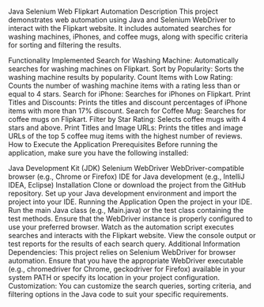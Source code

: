 Java Selenium Web Flipkart Automation
Description
This project demonstrates web automation using Java and Selenium WebDriver to interact with the Flipkart website. It includes automated searches for washing machines, iPhones, and coffee mugs, along with specific criteria for sorting and filtering the results.

Functionality Implemented
Search for Washing Machine: Automatically searches for washing machines on Flipkart.
Sort by Popularity: Sorts the washing machine results by popularity.
Count Items with Low Rating: Counts the number of washing machine items with a rating less than or equal to 4 stars.
Search for iPhone: Searches for iPhones on Flipkart.
Print Titles and Discounts: Prints the titles and discount percentages of iPhone items with more than 17% discount.
Search for Coffee Mug: Searches for coffee mugs on Flipkart.
Filter by Star Rating: Selects coffee mugs with 4 stars and above.
Print Titles and Image URLs: Prints the titles and image URLs of the top 5 coffee mug items with the highest number of reviews.
How to Execute the Application
Prerequisites
Before running the application, make sure you have the following installed:

Java Development Kit (JDK)
Selenium WebDriver
WebDriver-compatible browser (e.g., Chrome or Firefox)
IDE for Java development (e.g., IntelliJ IDEA, Eclipse)
Installation
Clone or download the project from the GitHub repository.
Set up your Java development environment and import the project into your IDE.
Running the Application
Open the project in your IDE.
Run the main Java class (e.g., Main.java) or the test class containing the test methods.
Ensure that the WebDriver instance is properly configured to use your preferred browser.
Watch as the automation script executes searches and interacts with the Flipkart website.
View the console output or test reports for the results of each search query.
Additional Information
Dependencies: This project relies on Selenium WebDriver for browser automation. Ensure that you have the appropriate WebDriver executable (e.g., chromedriver for Chrome, geckodriver for Firefox) available in your system PATH or specify its location in your project configuration.
Customization: You can customize the search queries, sorting criteria, and filtering options in the Java code to suit your specific requirements.
